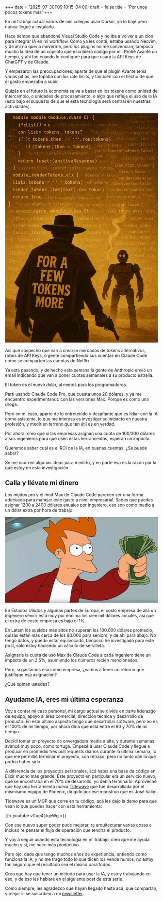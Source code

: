 +++
date = '2025-07-30T09:10:15-04:00'
draft = false
title = 'Por unos pocos tokens más'
+++

En mi trabajo actual varios de mis colegas usan Cursor, yo lo bajé pero nunca llegué a instalarlo.

Hace tiempo que abandoné Visual Studio Code y no iba a volver a un clon para integrar IA en mi
workflow. Como ya les conté, estaba usando Neovim, y de ahí no quería moverme,
pero los plugins no me convencían, tampoco mucho la idea de un copiloto que escribiera
código por mi. Probé Avante un tiempo, y ahí fue cuando lo configuré para que usara
la API Keys de ChatGPT y de Claude.

Y empezaron las preocupaciones, aparte de que el plugin Avante tenía varias pifias,
me topaba con los rate limits, y también con el hecho de que el gasto empezaba a
subir.

Quizás en el futuro la economía se va a basar en los tokens como unidad de intercambio,
o unidades de procesamiento, o algo que refleje el uso de la IA (esto bajo el supuesto
de que el esta tecnología será central en nuestras actividades).

![poster de "for a few tokens more"](poster.png)

Así que sospecho que van a crearse mercados de tokens alternativos,
robos de API Keys, o gente compartiendo sus cuentas en Claude Code
como se comparten las cuentas de Netflix.

Ya está pasando, y de hecho esta semana la gente de Anthropic envió un email indicando
que van a poner cuotas semanales a su producto estrella.

El token es el nuevo dolar, al menos para los programadores.

Partí usando Claude Code Pro, que cuesta unos 20 dólares, y ya me encuentro experimentando
con las versiones Max. Porque es como una droga.

Pero en mi caso, aparte de lo entretenido y desafiante que es lidiar con la IA como
asistente, lo que me interesa es investigar su impacto en nuestra profesión, y medir
en terreno que tan útil es en verdad.

Por ahora, creo que si las empresas asignan una cuota de 100/200 dólares a sus
ingenieros para que usen estas herramientas, esperan un impacto.

Queremos saber cuál es el ROI de la IA, en buenas cuentas.
¿Se puede saber?

Se me ocurren algunas ideas para medirlo, y en parte esa es la razón por la que
estoy en esta investigación

## Calla y llévate mi dinero

Los modos pro y el mod Max de Claude Code parecen ser una forma adecuada para
manejar este gasto a nivel empresarial. Sabes que puedes asignar 1200 a 2400
dólares anuales por ingeniero, eso son como medio a un dólar extra
por hora de trabajo.

![Cállate y toma mi dinero](./shutup.jpg)

En Estados Unidos y algunas partes de Europa, el costo empresa
de allá un ingeniero senior está muy por encima los cien mil dólares anuales,
así que el extra de costo empresa es bajo el 1%.

En Latam los sueldos más altos no superan los 100.000 dólares promedio,
quizás están más cerca de los 80.000 para seniors, y de ahí para
abajo. No tengo datos, y puedo estar equivocado, tampoco he investigado
para este post, sólo estoy haciendo un cálculo de servilleta.

Asignarle la cuota de uso Max de Claude Code a cada ingeniero tiene
un impacto de un 2,5%, asumiendo los números recién mencionados.

Pero, si gastamos eso como empresa, ¿vamos a tener un retorno que
justifique esa asignación?

¿Qué opinan ustedes?

## Ayudame IA, eres mi última esperanza

Voy a contar mi caso personal, mi cargo actual se divide en parte
liderazgo de equipo, apoyo al área comercial, dirección técnica y
desarrollo de producto. En este último aspecto tengo que desarrollar
software, pero no es el 100% de mi tiempo, por ahora diría que
está entre el 60 y 70% de mi tiempo.

Decidí tomar un proyecto de envergadura media a alta, y durante
semanas avancé muy poco, como tortuga. Empecé a usar Claude Code
y llegué a producir en promedio tres pull requests diarios
durante la última semana, lo que me permitió terminar el proyecto,
con retraso, pero no tanto con lo que podría haber sido.

A diferencia de los proyectos personales, acá había una base de código
en Elixir mucho más grande. Este proyecto en particular era un
servicio nuevo, que se encontraba en el 70% de desarrollo, yo
debía terminarlo. Aproveché que hay una herramienta
nueva [Tidewave](https://tidewave.ai/) que fue desarrollada
por el mismisimo equipo de Phoenix, dirigido por
ese monstruo que es José Valim.

Tidewave es un MCP que corre en tu código, acá les dejo la
demo para que vean lo que puedes hacer con esta herramienta:

{{< youtube vGue4LtqeWg >}}

Con ese nuevo super poder pude mejorar, re arquitecturar varias
cosas e incluso re pensar el flujo de operación que tendría el
producto.

Y voy a seguir usando esta tecnología en mi trabajo, creo que
me ayuda mucho y sí, me hace más productivo.

Pero  ojo, dado que tengo muchos años de experiencia,
entiendo como funciona la IA,
y no me trago todo lo que dicen los vende humos, no
estoy tan seguro que el resultado sea el mismo para todos.

Creo que hay que tener un método para usar la IA, y estoy
trabajando en eso, y de eso les hablaré en el siguiente
post de esta serie.

Como siempre, les agradezco que hayan llegado hasta acá,
que compartan, y mejor si se suscriben a mi [newsletter](https://newsletter.lnds.net/).
